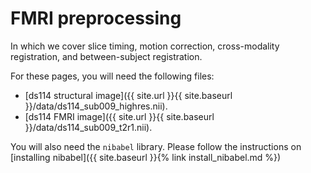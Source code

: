 # FMRI preprocessing

In which we cover slice timing, motion correction, cross-modality registration, and between-subject registration.

For these pages, you will need the following files:

* [ds114 structural image]({{ site.url }}{{ site.baseurl }}/data/ds114_sub009_highres.nii).
* [ds114 FMRI image]({{ site.url }}{{ site.baseurl }}/data/ds114_sub009_t2r1.nii).

You will also need the `nibabel` library.  Please follow the instructions on
[installing nibabel]({{ site.baseurl }}{% link install_nibabel.md %})
